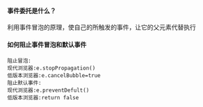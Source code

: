#### 事件委托是什么？
利用事件冒泡的原理，使自己的所触发的事件，让它的父元素代替执行
#### 如何阻止事件冒泡和默认事件
    阻止冒泡:
    现代浏览器:e.stopPropagation()  
    低版本浏览器:e.cancelBubble=true
    阻止默认事件:
    现代浏览器:e.preventDefult()
    低版本浏览器:return false
